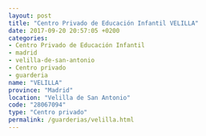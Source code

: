 ```yaml
---
layout: post
title: "Centro Privado de Educación Infantil VELILLA"
date: 2017-09-20 20:57:05 +0200
categories:
- Centro Privado de Educación Infantil
- madrid
- velilla-de-san-antonio
- Centro privado
- guarderia
name: "VELILLA"
province: "Madrid"
location: "Velilla de San Antonio"
code: "28067094"
type: "Centro privado"
permalink: /guarderias/velilla.html
---
```

